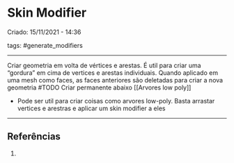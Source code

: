 # Skin Modifier
Criado: 15/11/2021 - 14:36

tags: #generate_modifiers 

---

Criar geometria em volta de vértices e arestas. É util para criar uma “gordura” em cima de vertices e arestas individuais. Quando aplicado em uma mesh como faces, as faces anteriores são deletadas para criar a nova geometria
  #TODO Criar permanente abaixo
  [[Arvores low poly]]
  - Pode ser util para criar coisas como arvores low-poly. Basta arrastar vertices e arestras e aplicar um skin modifier a eles

---
## Referências
1.